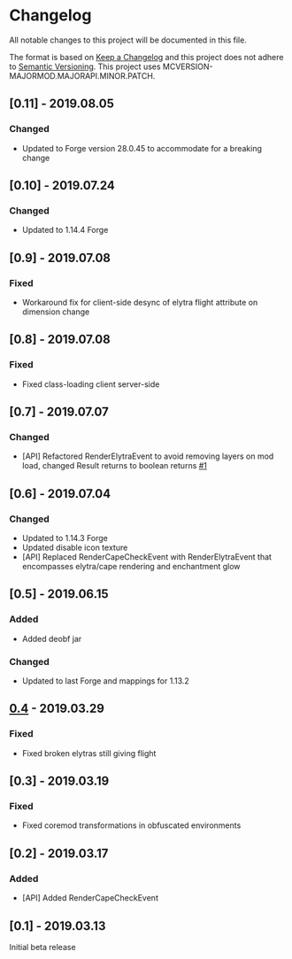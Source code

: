 # Changelog
All notable changes to this project will be documented in this file.

The format is based on [Keep a Changelog](http://keepachangelog.com/en/1.0.0/) and this project does not adhere to [Semantic Versioning](http://semver.org/spec/v2.0.0.html).
This project uses MCVERSION-MAJORMOD.MAJORAPI.MINOR.PATCH.

## [0.11] - 2019.08.05
### Changed
- Updated to Forge version 28.0.45 to accommodate for a breaking change

## [0.10] - 2019.07.24
### Changed
- Updated to 1.14.4 Forge

## [0.9] - 2019.07.08
### Fixed
- Workaround fix for client-side desync of elytra flight attribute on dimension change

## [0.8] - 2019.07.08
### Fixed
- Fixed class-loading client server-side

## [0.7] - 2019.07.07
### Changed
- [API] Refactored RenderElytraEvent to avoid removing layers on mod load, changed Result returns to boolean returns [#1](https://github.com/TheIllusiveC4/Caelus/issues/1)

## [0.6] - 2019.07.04
### Changed
- Updated to 1.14.3 Forge
- Updated disable icon texture
- [API] Replaced RenderCapeCheckEvent with RenderElytraEvent that encompasses elytra/cape rendering and enchantment glow

## [0.5] - 2019.06.15
### Added
- Added deobf jar

### Changed
- Updated to last Forge and mappings for 1.13.2

## [0.4](https://github.com/TheIllusiveC4/Caelus/compare/cc44c517e2b5617b1a931471cade368eafc8f860...master) - 2019.03.29
### Fixed
- Fixed broken elytras still giving flight

## [0.3] - 2019.03.19
### Fixed
- Fixed coremod transformations in obfuscated environments

## [0.2] - 2019.03.17
### Added
- [API] Added RenderCapeCheckEvent

## [0.1] - 2019.03.13
Initial beta release
